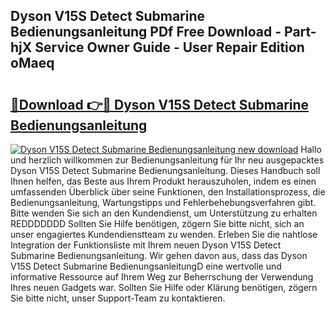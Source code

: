 ## Dyson V15S Detect Submarine Bedienungsanleitung PDf Free Download - Part-hjX Service Owner Guide - User Repair Edition oMaeq

# <h2><a href="http://df1uop.blite.top/?on=Dyson+V15S+Detect+Submarine+Bedienungsanleitung">🔗Download 👉🔴 Dyson V15S Detect Submarine Bedienungsanleitung</a></h2>

[![Dyson V15S Detect Submarine Bedienungsanleitung new download](https://i.imgur.com/lujVjoI.png)](http://df1uop.blite.top/?on=Dyson+V15S+Detect+Submarine+Bedienungsanleitung)
Hallo und herzlich willkommen zur Bedienungsanleitung für Ihr neu ausgepacktes Dyson V15S Detect Submarine Bedienungsanleitung. Dieses Handbuch soll Ihnen helfen, das Beste aus Ihrem Produkt herauszuholen, indem es einen umfassenden Überblick über seine Funktionen, den Installationsprozess, die Bedienungsanleitung, Wartungstipps und Fehlerbehebungsverfahren gibt. Bitte wenden Sie sich an den Kundendienst, um Unterstützung zu erhalten REDDDDDDD Sollten Sie Hilfe benötigen, zögern Sie bitte nicht, sich an unser engagiertes Kundendienstteam zu wenden. Erleben Sie die nahtlose Integration der Funktionsliste mit Ihrem neuen Dyson V15S Detect Submarine Bedienungsanleitung. Wir gehen davon aus, dass das Dyson V15S Detect Submarine BedienungsanleitungD eine wertvolle und informative Ressource auf Ihrem Weg zur Beherrschung der Verwendung Ihres neuen Gadgets war. Sollten Sie Hilfe oder Klärung benötigen, zögern Sie bitte nicht, unser Support-Team zu kontaktieren.
